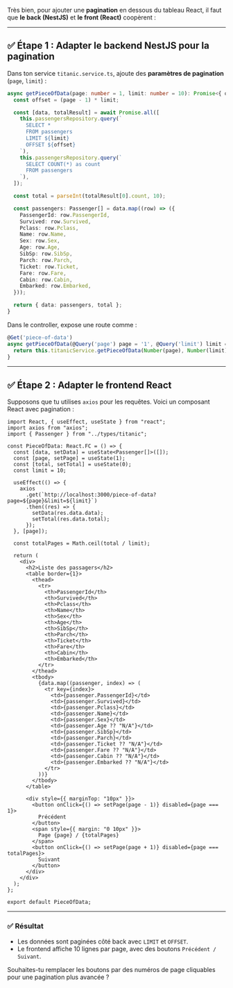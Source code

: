 Très bien, pour ajouter une **pagination** en dessous du tableau React, il faut que **le back (NestJS)** et **le front (React)** coopèrent :

---

## ✅ Étape 1 : Adapter le backend NestJS pour la pagination

Dans ton service `titanic.service.ts`, ajoute des **paramètres de pagination** (`page`, `limit`) :

```ts
async getPieceOfData(page: number = 1, limit: number = 10): Promise<{ data: Passenger[]; total: number }> {
  const offset = (page - 1) * limit;

  const [data, totalResult] = await Promise.all([
    this.passengersRepository.query(`
      SELECT *
      FROM passengers
      LIMIT ${limit}
      OFFSET ${offset}
    `),
    this.passengersRepository.query(`
      SELECT COUNT(*) as count
      FROM passengers
    `),
  ]);

  const total = parseInt(totalResult[0].count, 10);

  const passengers: Passenger[] = data.map((row) => ({
    PassengerId: row.PassengerId,
    Survived: row.Survived,
    Pclass: row.Pclass,
    Name: row.Name,
    Sex: row.Sex,
    Age: row.Age,
    SibSp: row.SibSp,
    Parch: row.Parch,
    Ticket: row.Ticket,
    Fare: row.Fare,
    Cabin: row.Cabin,
    Embarked: row.Embarked,
  }));

  return { data: passengers, total };
}
```

Dans le controller, expose une route comme :

```ts
@Get('piece-of-data')
async getPieceOfData(@Query('page') page = '1', @Query('limit') limit = '10') {
  return this.titanicService.getPieceOfData(Number(page), Number(limit));
}
```

---

## ✅ Étape 2 : Adapter le frontend React

Supposons que tu utilises `axios` pour les requêtes. Voici un composant React avec pagination :

```tsx
import React, { useEffect, useState } from "react";
import axios from "axios";
import { Passenger } from "../types/titanic";

const PieceOfData: React.FC = () => {
  const [data, setData] = useState<Passenger[]>([]);
  const [page, setPage] = useState(1);
  const [total, setTotal] = useState(0);
  const limit = 10;

  useEffect(() => {
    axios
      .get(`http://localhost:3000/piece-of-data?page=${page}&limit=${limit}`)
      .then((res) => {
        setData(res.data.data);
        setTotal(res.data.total);
      });
  }, [page]);

  const totalPages = Math.ceil(total / limit);

  return (
    <div>
      <h2>Liste des passagers</h2>
      <table border={1}>
        <thead>
          <tr>
            <th>PassengerId</th>
            <th>Survived</th>
            <th>Pclass</th>
            <th>Name</th>
            <th>Sex</th>
            <th>Age</th>
            <th>SibSp</th>
            <th>Parch</th>
            <th>Ticket</th>
            <th>Fare</th>
            <th>Cabin</th>
            <th>Embarked</th>
          </tr>
        </thead>
        <tbody>
          {data.map((passenger, index) => (
            <tr key={index}>
              <td>{passenger.PassengerId}</td>
              <td>{passenger.Survived}</td>
              <td>{passenger.Pclass}</td>
              <td>{passenger.Name}</td>
              <td>{passenger.Sex}</td>
              <td>{passenger.Age ?? "N/A"}</td>
              <td>{passenger.SibSp}</td>
              <td>{passenger.Parch}</td>
              <td>{passenger.Ticket ?? "N/A"}</td>
              <td>{passenger.Fare ?? "N/A"}</td>
              <td>{passenger.Cabin ?? "N/A"}</td>
              <td>{passenger.Embarked ?? "N/A"}</td>
            </tr>
          ))}
        </tbody>
      </table>

      <div style={{ marginTop: "10px" }}>
        <button onClick={() => setPage(page - 1)} disabled={page === 1}>
          Précédent
        </button>
        <span style={{ margin: "0 10px" }}>
          Page {page} / {totalPages}
        </span>
        <button onClick={() => setPage(page + 1)} disabled={page === totalPages}>
          Suivant
        </button>
      </div>
    </div>
  );
};

export default PieceOfData;
```

---

### ✅ Résultat

- Les données sont paginées côté back avec `LIMIT` et `OFFSET`.
- Le frontend affiche 10 lignes par page, avec des boutons `Précédent / Suivant`.

Souhaites-tu remplacer les boutons par des numéros de page cliquables pour une pagination plus avancée ?
